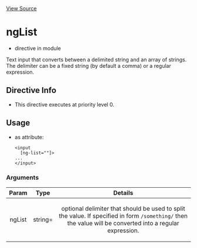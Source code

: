 

[View Source](http://github.com///tree/master/#L17979)



# ngList



* directive in module []()






Text input that converts between a delimited string and an array of strings. The delimiter
can be a fixed string (by default a comma) or a regular expression.








## Directive Info


* This directive executes at priority level 0.


## Usage



* as attribute:
    ```
    <input
      [ng-list=""]>
    ...
    </input>
    ```




### Arguments

| Param | Type | Details |
| :--: | :--: | :--: |
| ngList | string= | <p>optional delimiter that should be used to split the value. If specified in form <code>/something/</code> then the value will be converted into a regular expression.</p>  |




